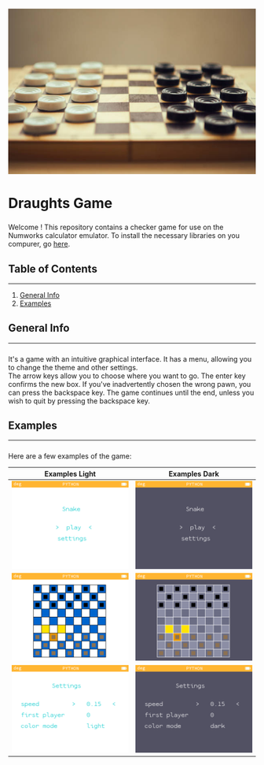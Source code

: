 <p align="center" width="100%">
<img src=".\pictures\picture_dame.jpg" alt="draughts game">
</p>

# Draughts Game

###
Welcome ! This repository contains a checker game for use on the Numworks calculator emulator. To install the necessary libraries on you compurer, go [here](https://github.com/Archange-py/Visuel).

## Table of Contents
***
1. [General Info](#general-info)
2. [Examples](#examples)

## General Info
***
###
It's a game with an intuitive graphical interface. It has a menu, allowing you to change the theme and other settings.  
The arrow keys allow you to choose where you want to go. The enter key confirms the new box. If you've inadvertently chosen the wrong pawn, you can press the backspace key. The game continues until the end, unless you wish to quit by pressing the backspace key.

## Examples
***
###
Here are a few examples of the game:

<table>
    <thead>
        <tr>
            <th align="center">Examples Light</th>
            <th align="center">Examples Dark</th>
        </tr>
    </thead>
    <tbody>
        <tr>
            <td> <img src=".\pictures\picture_menu_light.png"> </td>
            <td> <img src=".\pictures\picture_menu_dark.png"> </td>
        <tr>
            <td> <img src=".\pictures\picture_game_light.png"> </td>
            <td> <img src=".\pictures\picture_game_dark.png"> </td>
        </tr>
        <tr>
            <td> <img src=".\pictures\picture_settings_light.png"> </td>
            <td> <img src=".\pictures\picture_settings_dark.png"> </td>
    </tbody>
</table>
